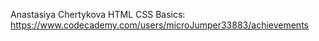 Anastasiya Chertykova
HTML CSS Basics: https://www.codecademy.com/users/microJumper33883/achievements
